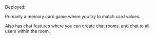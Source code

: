 Deployed: 

Primarily a memory card game where you try to match card values.

Also has chat features where you can create chat rooms, and chat
to all users within the room.

